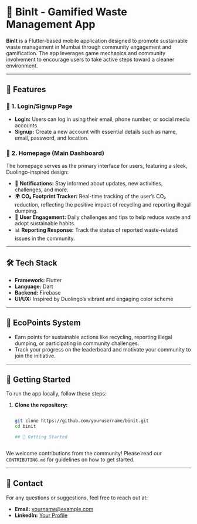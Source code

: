 # 🌿 BinIt - Gamified Waste Management App

**BinIt** is a Flutter-based mobile application designed to promote sustainable waste management in Mumbai through community engagement and gamification. The app leverages game mechanics and community involvement to encourage users to take active steps toward a cleaner environment.

---

## 🚀 Features

### 📝 1. Login/Signup Page
- **Login:** Users can log in using their email, phone number, or social media accounts.
- **Signup:** Create a new account with essential details such as name, email, password, and location.

### 🏡 2. Homepage (Main Dashboard)
The homepage serves as the primary interface for users, featuring a sleek, Duolingo-inspired design:
- 🔔 **Notifications:** Stay informed about updates, new activities, challenges, and more.
- 🌍 **CO₂ Footprint Tracker:** Real-time tracking of the user’s CO₂ reduction, reflecting the positive impact of recycling and reporting illegal dumping.
- 🎯 **User Engagement:** Daily challenges and tips to help reduce waste and adopt sustainable habits.
- 📊 **Reporting Response:** Track the status of reported waste-related issues in the community.

---

## 🛠️ Tech Stack
- **Framework:** Flutter
- **Language:** Dart
- **Backend:** Firebase
- **UI/UX:** Inspired by Duolingo’s vibrant and engaging color scheme

---

## 🌱 EcoPoints System
- Earn points for sustainable actions like recycling, reporting illegal dumping, or participating in community challenges.
- Track your progress on the leaderboard and motivate your community to join the initiative.

---

## 📱 Getting Started

To run the app locally, follow these steps:

1. **Clone the repository:**
   ```bash
   
   git clone https://github.com/yourusername/binit.git
   cd binit

   ## 📱 Getting Started



We welcome contributions from the community! Please read our `CONTRIBUTING.md` for guidelines on how to get started.

---

## 📧 Contact

For any questions or suggestions, feel free to reach out at:
- **Email:** yourname@example.com
- **LinkedIn:** [Your Profile](#)

